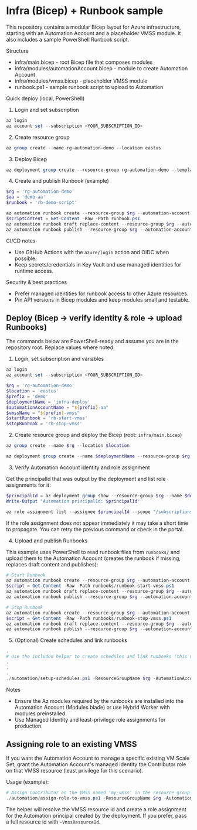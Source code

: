 # Infra (Bicep) + Runbook sample

This repository contains a modular Bicep layout for Azure infrastructure, starting with an Automation Account and a placeholder VMSS module. It also includes a sample PowerShell Runbook script.

Structure
- infra/main.bicep - root Bicep file that composes modules
- infra/modules/automationAccount.bicep - module to create Automation Account
- infra/modules/vmss.bicep - placeholder VMSS module
- runbook.ps1 - sample runbook script to upload to Automation

Quick deploy (local, PowerShell)
1. Login and set subscription

```powershell
az login
az account set --subscription <YOUR_SUBSCRIPTION_ID>
```

2. Create resource group

```powershell
az group create --name rg-automation-demo --location eastus
```

3. Deploy Bicep

```powershell
az deployment group create --resource-group rg-automation-demo --template-file infra/main.bicep --parameters prefix=demo
```

4. Create and publish Runbook (example)

```powershell
$rg = 'rg-automation-demo'
$aa = 'demo-aa'
$runbook = 'rb-demo-script'

az automation runbook create --resource-group $rg --automation-account-name $aa --name $runbook --type PowerShell --description 'Sample runbook'
$scriptContent = Get-Content -Raw -Path runbook.ps1
az automation runbook draft replace-content --resource-group $rg --automation-account-name $aa --runbook-name $runbook --content "$scriptContent"
az automation runbook publish --resource-group $rg --automation-account-name $aa --name $runbook
```

CI/CD notes
- Use GitHub Actions with the `azure/login` action and OIDC when possible.
- Keep secrets/credentials in Key Vault and use managed identities for runtime access.

Security & best practices
- Prefer managed identities for runbook access to other Azure resources.
- Pin API versions in Bicep modules and keep modules small and testable.

Deploy (Bicep -> verify identity & role -> upload Runbooks)
-----------------------------------------------

The commands below are PowerShell-ready and assume you are in the repository root. Replace values where noted.

1) Login, set subscription and variables

```powershell
az login
az account set --subscription <YOUR_SUBSCRIPTION_ID>

$rg = 'rg-automation-demo'
$location = 'eastus'
$prefix = 'demo'
$deploymentName = 'infra-deploy'
$automationAccountName = "${prefix}-aa"
$vmssName = "${prefix}-vmss"
$startRunbook = 'rb-start-vmss'
$stopRunbook = 'rb-stop-vmss'
```

2) Create resource group and deploy the Bicep (root: `infra/main.bicep`)

```powershell
az group create --name $rg --location $location

az deployment group create --name $deploymentName --resource-group $rg --template-file infra/main.bicep --parameters prefix=$prefix automationAccountName=$automationAccountName vmssName=$vmssName resourceGroupName=$rg -o table
```

3) Verify Automation Account identity and role assignment

Get the principalId that was output by the deployment and list role assignments for it:

```powershell
$principalId = az deployment group show --resource-group $rg --name $deploymentName --query "properties.outputs.automationAccountPrincipalId.value" -o tsv
Write-Output "Automation principalId: $principalId"

az role assignment list --assignee $principalId --scope "/subscriptions/$(az account show --query id -o tsv)/resourceGroups/$rg" -o table
```

If the role assignment does not appear immediately it may take a short time to propagate. You can retry the previous command or check in the portal.

4) Upload and publish Runbooks

This example uses PowerShell to read runbook files from `runbooks/` and upload them to the Automation Account (creates the runbook if missing, replaces draft content and publishes):

```powershell
# Start Runbook
az automation runbook create --resource-group $rg --automation-account-name $automationAccountName --name $startRunbook --type PowerShell --description 'Start VMSS runbook' 2>$null || Write-Output "Runbook may already exist"
$script = Get-Content -Raw -Path runbooks/runbook-start-vmss.ps1
az automation runbook draft replace-content --resource-group $rg --automation-account-name $automationAccountName --runbook-name $startRunbook --content "$script"
az automation runbook publish --resource-group $rg --automation-account-name $automationAccountName --name $startRunbook

# Stop Runbook
az automation runbook create --resource-group $rg --automation-account-name $automationAccountName --name $stopRunbook --type PowerShell --description 'Stop VMSS runbook' 2>$null || Write-Output "Runbook may already exist"
$script = Get-Content -Raw -Path runbooks/runbook-stop-vmss.ps1
az automation runbook draft replace-content --resource-group $rg --automation-account-name $automationAccountName --runbook-name $stopRunbook --content "$script"
az automation runbook publish --resource-group $rg --automation-account-name $automationAccountName --name $stopRunbook
```

5) (Optional) Create schedules and link runbooks

```powershell
.
# Use the included helper to create schedules and link runbooks (this uses az REST to set Mon-Fri recurrence)
.
.
.
./automation/setup-schedules.ps1 -ResourceGroupName $rg -AutomationAccountName $automationAccountName -StartRunbookName $startRunbook -StopRunbookName $stopRunbook -TimeZone 'UTC'
```

Notes
- Ensure the Az modules required by the runbooks are installed into the Automation Account (Modules blade) or use Hybrid Worker with modules preinstalled.
- Use Managed Identity and least-privilege role assignments for production.

Assigning role to an existing VMSS
----------------------------------
If you want the Automation Account to manage a specific existing VM Scale Set, grant the Automation Account's managed identity the Contributor role on that VMSS resource (least privilege for this scenario).

Usage (example):

```powershell
# Assign Contributor on the VMSS named 'my-vmss' in the resource group
./automation/assign-role-to-vmss.ps1 -ResourceGroupName $rg -AutomationAccountName $automationAccountName -VmssName 'my-vmss'
```

The helper will resolve the VMSS resource id and create a role assignment for the Automation principal created by the deployment. If you prefer, pass a full resource id with `-VmssResourceId`.

